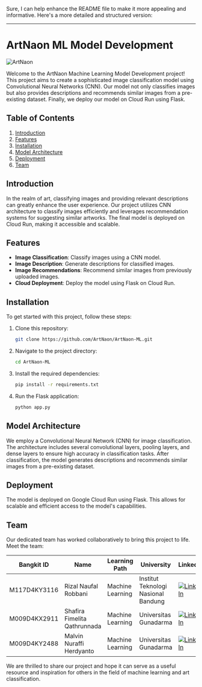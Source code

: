 Sure, I can help enhance the README file to make it more appealing and informative. Here's a more detailed and structured version:

---

# ArtNaon ML Model Development

![ArtNaon](https://ik.imagekit.io/5ccyoycnm/Logo%20Untuk%20Sanggar%20Seni%20(4)%20(1).png?updatedAt=1718700846365)

Welcome to the ArtNaon Machine Learning Model Development project! This project aims to create a sophisticated image classification model using Convolutional Neural Networks (CNN). Our model not only classifies images but also provides descriptions and recommends similar images from a pre-existing dataset. Finally, we deploy our model on Cloud Run using Flask.

## Table of Contents
1. [Introduction](#introduction)
2. [Features](#features)
3. [Installation](#installation)
4. [Model Architecture](#model-architecture)
5. [Deployment](#deployment)
6. [Team](#team)

## Introduction
In the realm of art, classifying images and providing relevant descriptions can greatly enhance the user experience. Our project utilizes CNN architecture to classify images efficiently and leverages recommendation systems for suggesting similar artworks. The final model is deployed on Cloud Run, making it accessible and scalable.

## Features
- **Image Classification**: Classify images using a CNN model.
- **Image Description**: Generate descriptions for classified images.
- **Image Recommendations**: Recommend similar images from previously uploaded images.
- **Cloud Deployment**: Deploy the model using Flask on Cloud Run.

## Installation
To get started with this project, follow these steps:

1. Clone this repository:
   ```bash
   git clone https://github.com/ArtNaon/ArtNaon-ML.git
   ```

2. Navigate to the project directory:
   ```bash
   cd ArtNaon-ML
   ```

3. Install the required dependencies:
   ```bash
   pip install -r requirements.txt
   ```

4. Run the Flask application:
   ```bash
   python app.py
   ```

## Model Architecture
We employ a Convolutional Neural Network (CNN) for image classification. The architecture includes several convolutional layers, pooling layers, and dense layers to ensure high accuracy in classification tasks. After classification, the model generates descriptions and recommends similar images from a pre-existing dataset.

## Deployment
The model is deployed on Google Cloud Run using Flask. This allows for scalable and efficient access to the model's capabilities.

## Team
Our dedicated team has worked collaboratively to bring this project to life. Meet the team:

| Bangkit ID   | Name                          | Learning Path      | University                       | LinkedIn                                                   |
| ------------ | ----------------------------- | ------------------ | ------------------------------- | ---------------------------------------------------------- |
| M117D4KY3116 | Rizal Naufal Robbani          | Machine Learning   | Institut Teknologi Nasional Bandung | [![LinkedIn](https://img.shields.io/badge/LinkedIn-0077B5?style=for-the-badge&logo=linkedin&logoColor=white)](https://www.linkedin.com/in/rizalnaufalr/) |
| M009D4KX2911 | Shafira Fimelita Qathrunnada  | Machine Learning   | Universitas Gunadarma           | [![LinkedIn](https://img.shields.io/badge/LinkedIn-0077B5?style=for-the-badge&logo=linkedin&logoColor=white)](https://www.linkedin.com/in/shafira-fimelita-qathrunnada-a569a622b/) |
| M009D4KY2488 | Malvin Nuraffi Herdyanto      | Machine Learning   | Universitas Gunadarma           | [![LinkedIn](https://img.shields.io/badge/LinkedIn-0077B5?style=for-the-badge&logo=linkedin&logoColor=white)](https://www.linkedin.com/in/malvinherdyanto/) |

We are thrilled to share our project and hope it can serve as a useful resource and inspiration for others in the field of machine learning and art classification.
